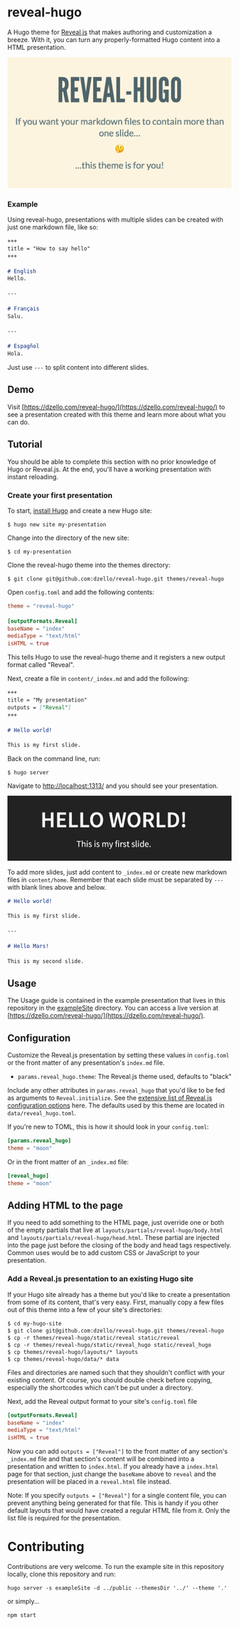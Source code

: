 # reveal-hugo

A Hugo theme for [Reveal.js](https://revealjs.com/) that makes authoring and customization a breeze. With it, you can turn any properly-formatted Hugo content into a HTML presentation.

![screenshot of reveal-hugo](/images/screenshot.png)

### Example

Using reveal-hugo, presentations with multiple slides can be created with just one markdown file, like so:

```markdown
+++
title = "How to say hello"
+++

# English
Hello.

---

# Français
Salu.

---

# Espagñol
Hola.
```

Just use `---` to split content into different slides.

## Demo

Visit [https://dzello.com/reveal-hugo/](https://dzello.com/reveal-hugo/) to see a presentation created with this theme and learn more about what you can do.

## Tutorial

You should be able to complete this section with no prior knowledge of Hugo or Reveal.js. At the end, you'll have a working presentation with instant reloading.

### Create your first presentation

To start, [install Hugo](https://gohugo.io/) and create a new Hugo site:

```shell
$ hugo new site my-presentation
```

Change into the directory of the new site:

```shell
$ cd my-presentation
```

Clone the reveal-hugo theme into the themes directory:

```shell
$ git clone git@github.com:dzello/reveal-hugo.git themes/reveal-hugo
```

Open `config.toml` and add the following contents:

```toml
theme = "reveal-hugo"

[outputFormats.Reveal]
baseName = "index"
mediaType = "text/html"
isHTML = true
```
This tells Hugo to use the reveal-hugo theme and it registers a new output format called "Reveal".

Next, create a file in `content/_index.md` and add the following:

```markdown
+++
title = "My presentation"
outputs = ["Reveal"]
+++

# Hello world!

This is my first slide.
```

Back on the command line, run:

```shell
$ hugo server
```

Navigate to [http://localhost:1313/](http://localhost:1313/) and you should see your presentation.

![New site with reveal-hugo](/images/reveal-hugo-hello-world.png)

To add more slides, just add content to `_index.md` or create new markdown files in `content/home`. Remember that each slide must be separated by `---` with blank lines above and below.

```markdown
# Hello world!

This is my first slide.

---

# Hello Mars!

This is my second slide.
```

## Usage

The Usage guide is contained in the example presentation that lives in this repository in the [exampleSite](./exampleSite) directory. You can access a live version at [https://dzello.com/reveal-hugo/](https://dzello.com/reveal-hugo/).

## Configuration

Customize the Reveal.js presentation by setting these values in `config.toml` or the front matter of any presentation's `index.md` file.

- `params.reveal_hugo.theme`: The Reveal.js theme used, defaults to "black"

Include any other attributes in `params.reveal_hugo` that you'd like to be fed as arguments to `Reveal.initialize`. See the [extensive list of Reveal.js configuration options](https://github.com/hakimel/reveal.js/#configuration) here. The defaults used by this theme are located in `data/reveal_hugo.toml`.

If you're new to TOML, this is how it should look in your `config.toml`:

```TOML
[params.reveal_hugo]
theme = "moon"
```

Or in the front matter of an `_index.md` file:

```TOML
[reveal_hugo]
theme = "moon"
```

## Adding HTML to the page

If you need to add something to the HTML page, just override one or both of the empty partials that live at `layouts/partials/reveal-hugo/body.html` and `layouts/partials/reveal-hugo/head.html`. These partial are injected into the page just before the closing of the body and head tags respectively. Common uses would be to add custom CSS or JavaScript to your presentation.

### Add a Reveal.js presentation to an existing Hugo site

If your Hugo site already has a theme but you'd like to create a presentation from some of its content, that's very easy. First, manually copy a few files out of this theme into a few of your site's directories:

```shell
$ cd my-hugo-site
$ git clone git@github.com:dzello/reveal-hugo.git themes/reveal-hugo
$ cp -r themes/reveal-hugo/static/reveal static/reveal
$ cp -r themes/reveal-hugo/static/reveal_hugo static/reveal_hugo
$ cp themes/reveal-hugo/layouts/* layouts
$ cp themes/reveal-hugo/data/* data
```

Files and directories are named such that they shouldn't conflict with your existing content. Of course, you should double check before copying, especially the shortcodes which can't be put under a directory.

Next, add the Reveal output format to your site's `config.toml` file

```toml
[outputFormats.Reveal]
baseName = "index"
mediaType = "text/html"
isHTML = true
```

Now you can add `outputs = ["Reveal"]` to the front matter of any section's `_index.md` file and that section's content will be combined into a presentation and written to `index.html`. If you already have a `index.html` page for that section, just change the `baseName` above to `reveal` and the presentation will be placed in a `reveal.html` file instead.

Note: If you specify `outputs = ["Reveal"]` for a single content file, you can prevent anything being generated for that file. This is handy if you other default layouts that would have created a regular HTML file from it. Only the list file is required for the presentation.

# Contributing

Contributions are very welcome. To run the example site in this repository locally, clone this repository and run:

```shell
hugo server -s exampleSite -d ../public --themesDir '../' --theme '.'
```

or simply...

```shell
npm start
```

